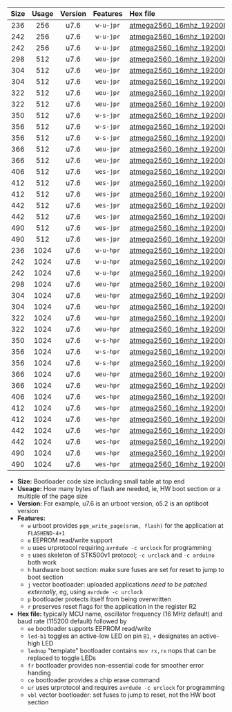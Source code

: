 |Size|Usage|Version|Features|Hex file|
|:-:|:-:|:-:|:-:|:--|
|236|256|u7.6|`w-u-jpr`|[atmega2560_16mhz_19200bps_ur_vbl.hex](https://raw.githubusercontent.com/stefanrueger/urboot/main//atmega2560_16mhz_19200bps_ur_vbl.hex)|
|242|256|u7.6|`w-u-jpr`|[atmega2560_16mhz_19200bps_led+b7_ur_vbl.hex](https://raw.githubusercontent.com/stefanrueger/urboot/main//atmega2560_16mhz_19200bps_led+b7_ur_vbl.hex)|
|242|256|u7.6|`w-u-jpr`|[atmega2560_16mhz_19200bps_lednop_ur_vbl.hex](https://raw.githubusercontent.com/stefanrueger/urboot/main//atmega2560_16mhz_19200bps_lednop_ur_vbl.hex)|
|298|512|u7.6|`weu-jpr`|[atmega2560_16mhz_19200bps_ee_ur_vbl.hex](https://raw.githubusercontent.com/stefanrueger/urboot/main//atmega2560_16mhz_19200bps_ee_ur_vbl.hex)|
|304|512|u7.6|`weu-jpr`|[atmega2560_16mhz_19200bps_ee_led+b7_ur_vbl.hex](https://raw.githubusercontent.com/stefanrueger/urboot/main//atmega2560_16mhz_19200bps_ee_led+b7_ur_vbl.hex)|
|304|512|u7.6|`weu-jpr`|[atmega2560_16mhz_19200bps_ee_lednop_ur_vbl.hex](https://raw.githubusercontent.com/stefanrueger/urboot/main//atmega2560_16mhz_19200bps_ee_lednop_ur_vbl.hex)|
|322|512|u7.6|`weu-jpr`|[atmega2560_16mhz_19200bps_ee_led+b7_fr_ur_vbl.hex](https://raw.githubusercontent.com/stefanrueger/urboot/main//atmega2560_16mhz_19200bps_ee_led+b7_fr_ur_vbl.hex)|
|322|512|u7.6|`weu-jpr`|[atmega2560_16mhz_19200bps_ee_lednop_fr_ur_vbl.hex](https://raw.githubusercontent.com/stefanrueger/urboot/main//atmega2560_16mhz_19200bps_ee_lednop_fr_ur_vbl.hex)|
|350|512|u7.6|`w-s-jpr`|[atmega2560_16mhz_19200bps_vbl.hex](https://raw.githubusercontent.com/stefanrueger/urboot/main//atmega2560_16mhz_19200bps_vbl.hex)|
|356|512|u7.6|`w-s-jpr`|[atmega2560_16mhz_19200bps_led+b7_vbl.hex](https://raw.githubusercontent.com/stefanrueger/urboot/main//atmega2560_16mhz_19200bps_led+b7_vbl.hex)|
|356|512|u7.6|`w-s-jpr`|[atmega2560_16mhz_19200bps_lednop_vbl.hex](https://raw.githubusercontent.com/stefanrueger/urboot/main//atmega2560_16mhz_19200bps_lednop_vbl.hex)|
|366|512|u7.6|`weu-jpr`|[atmega2560_16mhz_19200bps_ee_led+b7_fr_ce_ur_vbl.hex](https://raw.githubusercontent.com/stefanrueger/urboot/main//atmega2560_16mhz_19200bps_ee_led+b7_fr_ce_ur_vbl.hex)|
|366|512|u7.6|`weu-jpr`|[atmega2560_16mhz_19200bps_ee_lednop_fr_ce_ur_vbl.hex](https://raw.githubusercontent.com/stefanrueger/urboot/main//atmega2560_16mhz_19200bps_ee_lednop_fr_ce_ur_vbl.hex)|
|406|512|u7.6|`wes-jpr`|[atmega2560_16mhz_19200bps_ee_vbl.hex](https://raw.githubusercontent.com/stefanrueger/urboot/main//atmega2560_16mhz_19200bps_ee_vbl.hex)|
|412|512|u7.6|`wes-jpr`|[atmega2560_16mhz_19200bps_ee_led+b7_vbl.hex](https://raw.githubusercontent.com/stefanrueger/urboot/main//atmega2560_16mhz_19200bps_ee_led+b7_vbl.hex)|
|412|512|u7.6|`wes-jpr`|[atmega2560_16mhz_19200bps_ee_lednop_vbl.hex](https://raw.githubusercontent.com/stefanrueger/urboot/main//atmega2560_16mhz_19200bps_ee_lednop_vbl.hex)|
|442|512|u7.6|`wes-jpr`|[atmega2560_16mhz_19200bps_ee_led+b7_fr_vbl.hex](https://raw.githubusercontent.com/stefanrueger/urboot/main//atmega2560_16mhz_19200bps_ee_led+b7_fr_vbl.hex)|
|442|512|u7.6|`wes-jpr`|[atmega2560_16mhz_19200bps_ee_lednop_fr_vbl.hex](https://raw.githubusercontent.com/stefanrueger/urboot/main//atmega2560_16mhz_19200bps_ee_lednop_fr_vbl.hex)|
|490|512|u7.6|`wes-jpr`|[atmega2560_16mhz_19200bps_ee_led+b7_fr_ce_vbl.hex](https://raw.githubusercontent.com/stefanrueger/urboot/main//atmega2560_16mhz_19200bps_ee_led+b7_fr_ce_vbl.hex)|
|490|512|u7.6|`wes-jpr`|[atmega2560_16mhz_19200bps_ee_lednop_fr_ce_vbl.hex](https://raw.githubusercontent.com/stefanrueger/urboot/main//atmega2560_16mhz_19200bps_ee_lednop_fr_ce_vbl.hex)|
|236|1024|u7.6|`w-u-hpr`|[atmega2560_16mhz_19200bps_ur.hex](https://raw.githubusercontent.com/stefanrueger/urboot/main//atmega2560_16mhz_19200bps_ur.hex)|
|242|1024|u7.6|`w-u-hpr`|[atmega2560_16mhz_19200bps_led+b7_ur.hex](https://raw.githubusercontent.com/stefanrueger/urboot/main//atmega2560_16mhz_19200bps_led+b7_ur.hex)|
|242|1024|u7.6|`w-u-hpr`|[atmega2560_16mhz_19200bps_lednop_ur.hex](https://raw.githubusercontent.com/stefanrueger/urboot/main//atmega2560_16mhz_19200bps_lednop_ur.hex)|
|298|1024|u7.6|`weu-hpr`|[atmega2560_16mhz_19200bps_ee_ur.hex](https://raw.githubusercontent.com/stefanrueger/urboot/main//atmega2560_16mhz_19200bps_ee_ur.hex)|
|304|1024|u7.6|`weu-hpr`|[atmega2560_16mhz_19200bps_ee_led+b7_ur.hex](https://raw.githubusercontent.com/stefanrueger/urboot/main//atmega2560_16mhz_19200bps_ee_led+b7_ur.hex)|
|304|1024|u7.6|`weu-hpr`|[atmega2560_16mhz_19200bps_ee_lednop_ur.hex](https://raw.githubusercontent.com/stefanrueger/urboot/main//atmega2560_16mhz_19200bps_ee_lednop_ur.hex)|
|322|1024|u7.6|`weu-hpr`|[atmega2560_16mhz_19200bps_ee_led+b7_fr_ur.hex](https://raw.githubusercontent.com/stefanrueger/urboot/main//atmega2560_16mhz_19200bps_ee_led+b7_fr_ur.hex)|
|322|1024|u7.6|`weu-hpr`|[atmega2560_16mhz_19200bps_ee_lednop_fr_ur.hex](https://raw.githubusercontent.com/stefanrueger/urboot/main//atmega2560_16mhz_19200bps_ee_lednop_fr_ur.hex)|
|350|1024|u7.6|`w-s-hpr`|[atmega2560_16mhz_19200bps.hex](https://raw.githubusercontent.com/stefanrueger/urboot/main//atmega2560_16mhz_19200bps.hex)|
|356|1024|u7.6|`w-s-hpr`|[atmega2560_16mhz_19200bps_led+b7.hex](https://raw.githubusercontent.com/stefanrueger/urboot/main//atmega2560_16mhz_19200bps_led+b7.hex)|
|356|1024|u7.6|`w-s-hpr`|[atmega2560_16mhz_19200bps_lednop.hex](https://raw.githubusercontent.com/stefanrueger/urboot/main//atmega2560_16mhz_19200bps_lednop.hex)|
|366|1024|u7.6|`weu-hpr`|[atmega2560_16mhz_19200bps_ee_led+b7_fr_ce_ur.hex](https://raw.githubusercontent.com/stefanrueger/urboot/main//atmega2560_16mhz_19200bps_ee_led+b7_fr_ce_ur.hex)|
|366|1024|u7.6|`weu-hpr`|[atmega2560_16mhz_19200bps_ee_lednop_fr_ce_ur.hex](https://raw.githubusercontent.com/stefanrueger/urboot/main//atmega2560_16mhz_19200bps_ee_lednop_fr_ce_ur.hex)|
|406|1024|u7.6|`wes-hpr`|[atmega2560_16mhz_19200bps_ee.hex](https://raw.githubusercontent.com/stefanrueger/urboot/main//atmega2560_16mhz_19200bps_ee.hex)|
|412|1024|u7.6|`wes-hpr`|[atmega2560_16mhz_19200bps_ee_led+b7.hex](https://raw.githubusercontent.com/stefanrueger/urboot/main//atmega2560_16mhz_19200bps_ee_led+b7.hex)|
|412|1024|u7.6|`wes-hpr`|[atmega2560_16mhz_19200bps_ee_lednop.hex](https://raw.githubusercontent.com/stefanrueger/urboot/main//atmega2560_16mhz_19200bps_ee_lednop.hex)|
|442|1024|u7.6|`wes-hpr`|[atmega2560_16mhz_19200bps_ee_led+b7_fr.hex](https://raw.githubusercontent.com/stefanrueger/urboot/main//atmega2560_16mhz_19200bps_ee_led+b7_fr.hex)|
|442|1024|u7.6|`wes-hpr`|[atmega2560_16mhz_19200bps_ee_lednop_fr.hex](https://raw.githubusercontent.com/stefanrueger/urboot/main//atmega2560_16mhz_19200bps_ee_lednop_fr.hex)|
|490|1024|u7.6|`wes-hpr`|[atmega2560_16mhz_19200bps_ee_led+b7_fr_ce.hex](https://raw.githubusercontent.com/stefanrueger/urboot/main//atmega2560_16mhz_19200bps_ee_led+b7_fr_ce.hex)|
|490|1024|u7.6|`wes-hpr`|[atmega2560_16mhz_19200bps_ee_lednop_fr_ce.hex](https://raw.githubusercontent.com/stefanrueger/urboot/main//atmega2560_16mhz_19200bps_ee_lednop_fr_ce.hex)|

- **Size:** Bootloader code size including small table at top end
- **Useage:** How many bytes of flash are needed, ie, HW boot section or a multiple of the page size
- **Version:** For example, u7.6 is an urboot version, o5.2 is an optiboot version
- **Features:**
  + `w` urboot provides `pgm_write_page(sram, flash)` for the application at `FLASHEND-4+1`
  + `e` EEPROM read/write support
  + `u` uses urprotocol requiring `avrdude -c urclock` for programming
  + `s` uses skeleton of STK500v1 protocol; `-c urclock` and `-c arduino` both work
  + `h` hardware boot section: make sure fuses are set for reset to jump to boot section
  + `j` vector bootloader: uploaded applications *need to be patched externally*, eg, using `avrdude -c urclock`
  + `p` bootloader protects itself from being overwritten
  + `r` preserves reset flags for the application in the register R2
- **Hex file:** typically MCU name, oscillator frequency (16 MHz default) and baud rate (115200 default) followed by
  + `ee` bootloader supports EEPROM read/write
  + `led-b1` toggles an active-low LED on pin `B1`, `+` designates an active-high LED
  + `lednop` "template" bootloader contains `mov rx,rx` nops that can be replaced to toggle LEDs
  + `fr` bootloader provides non-essential code for smoother error handing
  + `ce` bootloader provides a chip erase command
  + `ur` uses urprotocol and requires `avrdude -c urclock` for programming
  + `vbl` vector bootloader: set fuses to jump to reset, not the HW boot section
